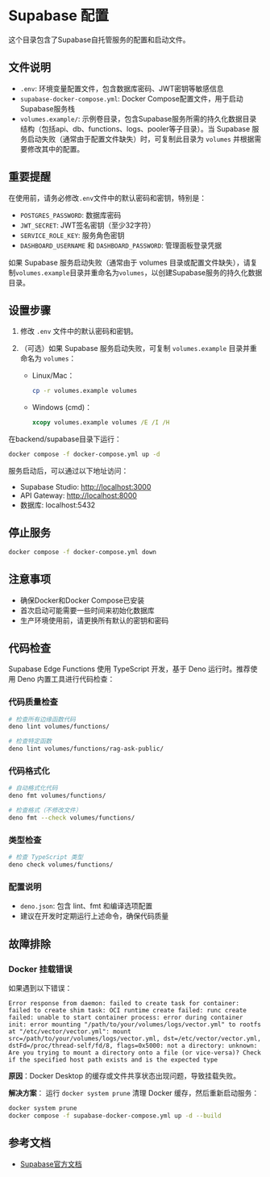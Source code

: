 # Supabase 配置

这个目录包含了Supabase自托管服务的配置和启动文件。

## 文件说明

- `.env`: 环境变量配置文件，包含数据库密码、JWT密钥等敏感信息
- `supabase-docker-compose.yml`: Docker Compose配置文件，用于启动Supabase服务栈
- `volumes.example/`: 示例卷目录，包含Supabase服务所需的持久化数据目录结构（包括api、db、functions、logs、pooler等子目录）。当 Supabase 服务启动失败（通常由于配置文件缺失）时，可复制此目录为 `volumes` 并根据需要修改其中的配置。

## 重要提醒

在使用前，请务必修改`.env`文件中的默认密码和密钥，特别是：

- `POSTGRES_PASSWORD`: 数据库密码
- `JWT_SECRET`: JWT签名密钥（至少32字符）
- `SERVICE_ROLE_KEY`: 服务角色密钥
- `DASHBOARD_USERNAME` 和 `DASHBOARD_PASSWORD`: 管理面板登录凭据

如果 Supabase 服务启动失败（通常由于 volumes 目录或配置文件缺失），请复制`volumes.example`目录并重命名为`volumes`，以创建Supabase服务的持久化数据目录。

## 设置步骤

1. 修改 `.env` 文件中的默认密码和密钥。

2. （可选）如果 Supabase 服务启动失败，可复制 `volumes.example` 目录并重命名为 `volumes`：

   - Linux/Mac：

     ```bash
     cp -r volumes.example volumes
     ```

   - Windows (cmd)：

     ```cmd
     xcopy volumes.example volumes /E /I /H
     ```

在backend/supabase目录下运行：

```bash
docker compose -f docker-compose.yml up -d
```

服务启动后，可以通过以下地址访问：

- Supabase Studio: <http://localhost:3000>
- API Gateway: <http://localhost:8000>
- 数据库: localhost:5432

## 停止服务

```bash
docker compose -f docker-compose.yml down
```

## 注意事项

- 确保Docker和Docker Compose已安装
- 首次启动可能需要一些时间来初始化数据库
- 生产环境使用前，请更换所有默认的密钥和密码

## 代码检查

Supabase Edge Functions 使用 TypeScript 开发，基于 Deno 运行时。推荐使用 Deno 内置工具进行代码检查：

### 代码质量检查

```bash
# 检查所有边缘函数代码
deno lint volumes/functions/

# 检查特定函数
deno lint volumes/functions/rag-ask-public/
```

### 代码格式化

```bash
# 自动格式化代码
deno fmt volumes/functions/

# 检查格式（不修改文件）
deno fmt --check volumes/functions/
```

### 类型检查

```bash
# 检查 TypeScript 类型
deno check volumes/functions/
```

### 配置说明

- `deno.json`: 包含 lint、fmt 和编译选项配置
- 建议在开发时定期运行上述命令，确保代码质量

## 故障排除

### Docker 挂载错误

如果遇到以下错误：

```text
Error response from daemon: failed to create task for container: failed to create shim task: OCI runtime create failed: runc create failed: unable to start container process: error during container init: error mounting "/path/to/your/volumes/logs/vector.yml" to rootfs at "/etc/vector/vector.yml": mount src=/path/to/your/volumes/logs/vector.yml, dst=/etc/vector/vector.yml, dstFd=/proc/thread-self/fd/8, flags=0x5000: not a directory: unknown: Are you trying to mount a directory onto a file (or vice-versa)? Check if the specified host path exists and is the expected type
```

**原因**：Docker Desktop 的缓存或文件共享状态出现问题，导致挂载失败。

**解决方案**：
运行 `docker system prune` 清理 Docker 缓存，然后重新启动服务：

```bash
docker system prune
docker compose -f supabase-docker-compose.yml up -d --build
```

## 参考文档

- [Supabase官方文档](https://supabase.com/docs)
